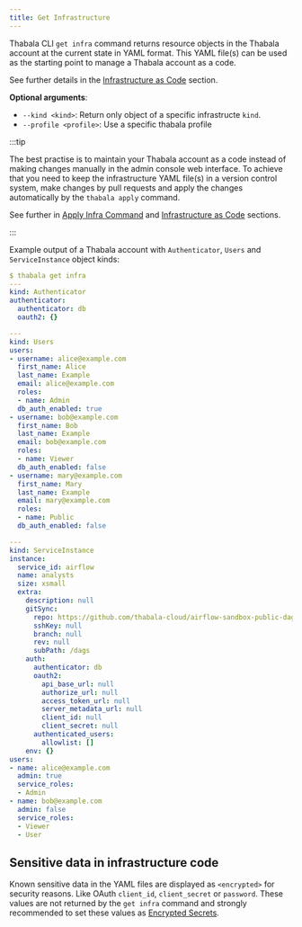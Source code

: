 ```yaml
---
title: Get Infrastructure
---
```


Thabala CLI `get infra` command returns resource objects in the Thabala account at the current
state in YAML format. This YAML file(s) can be used as the starting point to manage a Thabala
account as a code.

See further details in the [Infrastructure as Code](/admin-console/iac) section.

**Optional arguments**:

* `--kind <kind>`: Return only object of a specific infrastructe `kind`.
* `--profile <profile>`: Use a specific thabala profile

:::tip

The best practise is to maintain your Thabala account as a code instead of making changes manually in
the admin console web interface. To achieve that you need to keep the infrastructure YAML file(s) in
a version control system, make changes by pull requests and apply the changes automatically by
the `thabala apply` command.

See further in [Apply Infra Command](infra-apply.md) and [Infrastructure as Code](/admin-console/iac) sections.

:::

Example output of a Thabala account with `Authenticator`, `Users` and `ServiceInstance` object kinds:
```yaml
$ thabala get infra
---
kind: Authenticator
authenticator:
  authenticator: db
  oauth2: {}

---
kind: Users
users:
- username: alice@example.com
  first_name: Alice
  last_name: Example
  email: alice@example.com
  roles:
  - name: Admin
  db_auth_enabled: true
- username: bob@example.com
  first_name: Bob
  last_name: Example
  email: bob@example.com
  roles:
  - name: Viewer
  db_auth_enabled: false
- username: mary@example.com
  first_name: Mary
  last_name: Example
  email: mary@example.com
  roles:
  - name: Public
  db_auth_enabled: false

---
kind: ServiceInstance
instance:
  service_id: airflow
  name: analysts
  size: xsmall
  extra:
    description: null
    gitSync:
      repo: https://github.com/thabala-cloud/airflow-sandbox-public-dags.git
      sshKey: null
      branch: null
      rev: null
      subPath: /dags
    auth:
      authenticator: db
      oauth2:
        api_base_url: null
        authorize_url: null
        access_token_url: null
        server_metadata_url: null
        client_id: null
        client_secret: null
      authenticated_users:
        allowlist: []
    env: {}
users:
- name: alice@example.com
  admin: true
  service_roles:
  - Admin
- name: bob@example.com
  admin: false
  service_roles:
  - Viewer
  - User
```

## Sensitive data in infrastructure code

Known sensitive data in the YAML files are displayed as `<encrypted>` for security reasons.
Like OAuth `client_id`, `client_secret` or `password`. These values are not returned by the
`get infra` command and strongly recommended to set these values as
[Encrypted Secrets](/admin-console/security/encrypted-secrets).
